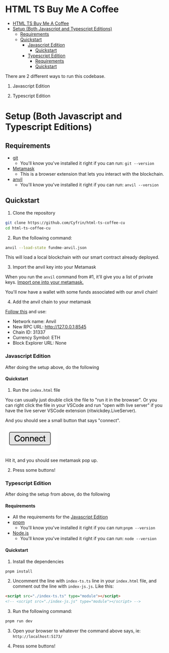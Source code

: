 # HTML TS Buy Me A Coffee

- [HTML TS Buy Me A Coffee](#html-ts-buy-me-a-coffee)
- [Setup (Both Javascript and Typescript Editions)](#setup-both-javascript-and-typescript-editions)
  - [Requirements](#requirements)
  - [Quickstart](#quickstart)
    - [Javascript Edition](#javascript-edition)
      - [Quickstart](#quickstart-1)
    - [Typescript Edition](#typescript-edition)
      - [Requirements](#requirements-1)
      - [Quickstart](#quickstart-2)

There are 2 different ways to run this codebase.

1. Javascript Edition

2. Typescript Edition

# Setup (Both Javascript and Typescript Editions)

## Requirements

- [git](https://git-scm.com/book/en/v2/Getting-Started-Installing-Git)
  - You'll know you've installed it right if you can run: `git --version`
- [Metamask](https://metamask.io/)
  - This is a browser extension that lets you interact with the blockchain.
- [anvil](https://book.getfoundry.sh/reference/anvil/)
  - You'll know you've installed it right if you can run: `anvil --version` 

## Quickstart

1. Clone the repository

```bash
git clone https://github.com/Cyfrin/html-ts-coffee-cu
cd html-ts-coffee-cu
```

2. Run the following command:

```bash
anvil --load-state fundme-anvil.json 
```

This will load a local blockchain with our smart contract already deployed.

3. Import the anvil key into your Metamask

When you run the `anvil` command from #1, it'll give you a list of private keys. [Import one into your metamask.](https://support.metamask.io/start/how-to-import-an-account/)

You'll now have a wallet with some funds associated with our anvil chain!

4. Add the anvil chain to your metamask

[Follow this](https://support.metamask.io/configure/networks/how-to-add-a-custom-network-rpc/) and use:
- Network name: Anvil
- New RPC URL: http://127.0.0.1:8545
- Chain ID: 31337
- Currency Symbol: ETH
- Block Explorer URL: None

### Javascript Edition 

After doing the setup above, do the following

#### Quickstart

1. Run the `index.html` file

You can usually just double click the file to "run it in the browser". Or you can right click the file in your VSCode and run "open with live server" if you have the live server VSCode extension (ritwickdey.LiveServer).

And you should see a small button that says "connect".

![Connect](connect.png)

Hit it, and you should see metamask pop up.

2. Press some buttons!

### Typescript Edition

After doing the setup from above, do the following

#### Requirements

- All the requirements for the [Javascript Edition](#requirements)
- [pnpm](https://pnpm.io/)
  - You'll know you've installed it right if you can run:`pnpm --version`
- [Node.js](https://nodejs.org/en/)
  - You'll know you've installed it right if you can run: `node --version`

#### Quickstart

1. Install the dependencies

```bash
pnpm install
```

2. Uncomment the line with `index-ts.ts` line in your `index.html` file, and comment out the line with `index-js.js`. Like this:

```html
<script src="./index-ts.ts" type="module"></script>
<!-- <script src="./index-js.js" type="module"></script> -->
```

3. Run the following command:

```bash
pnpm run dev
```

3. Open your browser to whatever the command above says, ie: `http://localhost:5173/`

4. Press some buttons!